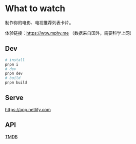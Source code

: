 # What to watch

制作你的电影、电视推荐列表卡片。

体验链接：https://wtw.mphy.me （数据来自国外，需要科学上网）

## Dev

```bash
# install
pnpm i
# dev
pnpm dev
# build
pnpm build
```

## Serve

https://app.netlify.com

## API

[TMDB](https://www.themoviedb.org/settings/api)
